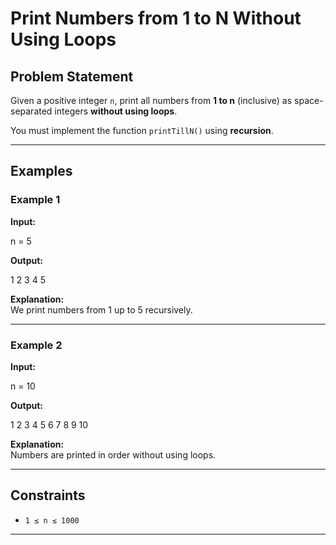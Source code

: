 # Print Numbers from 1 to N Without Using Loops

## Problem Statement
Given a positive integer `n`, print all numbers from **1 to n** (inclusive) as space-separated integers **without using loops**.

You must implement the function `printTillN()` using **recursion**.

---

## Examples

### Example 1
**Input:**

n = 5

**Output:**

1 2 3 4 5

**Explanation:**  
We print numbers from 1 up to 5 recursively.

---

### Example 2
**Input:**

n = 10

**Output:**

1 2 3 4 5 6 7 8 9 10

**Explanation:**  
Numbers are printed in order without using loops.

---

## Constraints
- `1 ≤ n ≤ 1000`

---
